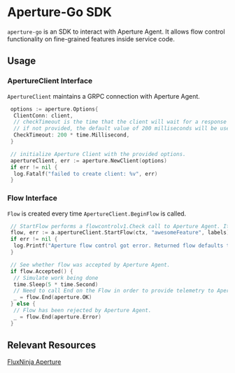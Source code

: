 # Aperture-Go SDK

`aperture-go` is an SDK to interact with Aperture Agent. It allows flow control
functionality on fine-grained features inside service code.

## Usage

### ApertureClient Interface

`ApertureClient` maintains a GRPC connection with Aperture Agent.

```go
 options := aperture.Options{
  ClientConn: client,
  // checkTimeout is the time that the client will wait for a response from Aperture Agent.
  // if not provided, the default value of 200 milliseconds will be used.
  CheckTimeout: 200 * time.Millisecond,
 }

 // initialize Aperture Client with the provided options.
 apertureClient, err := aperture.NewClient(options)
 if err != nil {
  log.Fatalf("failed to create client: %v", err)
 }
```

### Flow Interface

`Flow` is created every time `ApertureClient.BeginFlow` is called.

```go
 // StartFlow performs a flowcontrolv1.Check call to Aperture Agent. It returns a Flow and an error if any.
 flow, err := a.apertureClient.StartFlow(ctx, "awesomeFeature", labels)
 if err != nil {
  log.Printf("Aperture flow control got error. Returned flow defaults to Allowed. flow.Accepted(): %t", flow.Accepted())
 }

 // See whether flow was accepted by Aperture Agent.
 if flow.Accepted() {
  // Simulate work being done
  time.Sleep(5 * time.Second)
  // Need to call End on the Flow in order to provide telemetry to Aperture Agent for completing the control loop. The first argument captures whether the feature captured by the Flow was successful or resulted in an error. The second argument is error message for further diagnosis.
  _ = flow.End(aperture.OK)
 } else {
  // Flow has been rejected by Aperture Agent.
  _ = flow.End(aperture.Error)
 }
```

## Relevant Resources

[FluxNinja Aperture](https://github.com/fluxninja/aperture)
